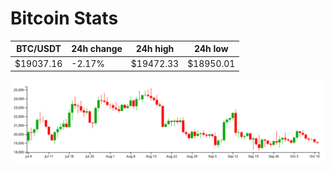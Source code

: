 # Bitcoin Stats

BTC/USDT|24h change|24h high|24h low|
|---|---|---|---|
|$19037.16|-2.17%|$19472.33|$18950.01|

<img src="./chart.svg">
